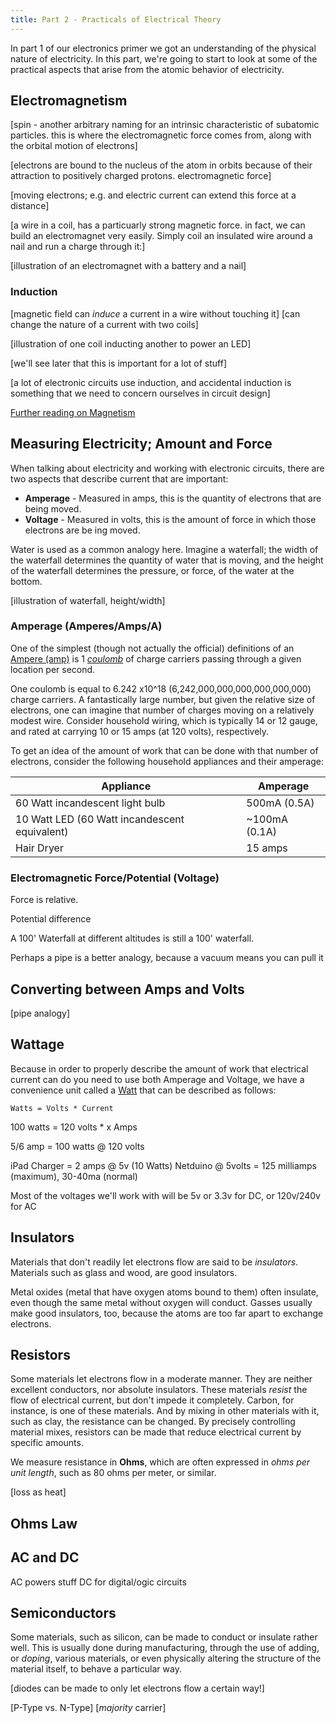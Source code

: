 ```yaml
---
title: Part 2 - Practicals of Electrical Theory
---
```


In part 1 of our electronics primer we got an understanding of the physical nature of electricity. In this part, we're going to start to look at some of the practical aspects that arise from the atomic behavior of electricity.

## Electromagnetism

<!--[field alignment comes from orbital motion AND spin of electrons]-->


[spin - another arbitrary naming for an intrinsic characteristic of subatomic particles. this is where the electromagnetic force comes from, along with the orbital motion of electrons]



[electrons are bound to the nucleus of the atom in orbits because of their attraction to positively charged protons. electromagnetic force]

[moving electrons; e.g. and electric current can extend this force at a distance]

[a wire in a coil, has a particuarly strong magnetic force. in fact, we can build an electromagnet very easily. Simply coil an insulated wire around a nail and run a charge through it:]

[illustration of an electromagnet with a battery and a nail]

### Induction

[magnetic field can _induce_ a current in a wire without touching it]
[can change the nature of a current with two coils]

[illustration of one coil inducting another to power an LED]

[we'll see later that this is important for a lot of stuff]

[a lot of electronic circuits use induction, and accidental induction is something that we need to concern ourselves in circuit design]

[Further reading on Magnetism](http://www.rpi.edu/dept/phys/ScIT/InformationStorage/faraday/magnetism_a.html)


## Measuring Electricity; Amount and Force

When talking about electricity and working with electronic circuits, there are two aspects that describe current that are important:

 * **Amperage** - Measured in amps, this is the quantity of electrons that are being moved.
 * **Voltage** - Measured in volts, this is the amount of force in which those electrons are be	ing moved.

Water is used as a common analogy here. Imagine a waterfall; the width of the waterfall determines the quantity of water that is moving, and the height of the waterfall determines the pressure, or force, of the water at the bottom.

[illustration of waterfall, height/width]

### Amperage (Amperes/Amps/A)

One of the simplest (though not actually the official) definitions of an [Ampere (amp)](https://en.wikipedia.org/wiki/Ampere) is 1 [_coulomb_](https://en.wikipedia.org/wiki/Coulomb) of charge carriers passing through a given location per second. 

One coulomb is equal to 6.242 x10^18 (6,242,000,000,000,000,000,000) charge carriers. A fantastically large number, but given the relative size of electrons, one can imagine that number of charges moving on a relatively modest wire. Consider household wiring, which is typically 14 or 12 gauge, and rated at carrying 10 or 15 amps (at 120 volts), respectively.

To get an idea of the amount of work that can be done with that number of electrons, consider the following household appliances and their amperage:

| Appliance                       | Amperage |
|---------------------------------|--------------|
| 60 Watt incandescent light bulb | 500mA (0.5A) |
| 10 Watt LED (60 Watt incandescent equivalent) | ~100mA (0.1A) |
| Hair Dryer | 15 amps |


### Electromagnetic Force/Potential (Voltage)

Force is relative. 

Potential difference

A 100' Waterfall at different altitudes is still a 100' waterfall.

Perhaps a pipe is a better analogy, because a vacuum means you can pull it

## Converting between Amps and Volts

[pipe analogy]


## Wattage

Because in order to properly describe the amount of work that electrical current can do you need to use both Amperage and Voltage, we have a convenience unit called a [Watt](https://en.wikipedia.org/wiki/Watt) that can be described as follows:

```
Watts = Volts * Current
```




100 watts = 120 volts * x Amps

5/6 amp = 100 watts @ 120 volts

iPad Charger = 2 amps @ 5v (10 Watts)
Netduino @ 5volts = 125 milliamps (maximum), 30-40ma (normal)



Most of the voltages we'll work with will be 5v or 3.3v for DC, or 120v/240v for AC







## Insulators

Materials that don't readily let electrons flow are said to be _insulators_. Materials such as glass and wood, are good insulators.

Metal oxides (metal that have oxygen atoms bound to them) often insulate, even though the same metal without oxygen will conduct. Gasses usually make good insulators, too, because the atoms are too far apart to exchange electrons.

## Resistors

Some materials let electrons flow in a moderate manner. They are neither excellent conductors, nor absolute insulators. These materials _resist_ the flow of electrical current, but don't impede it completely. Carbon, for instance, is one of these materials. And by mixing in other materials with it, such as clay, the resistance can be changed. By precisely controlling material mixes, resistors can be made that reduce electrical current by specific amounts.

We measure resistance in **Ohms**, which are often expressed in _ohms per unit length_, such as 80 ohms per meter, or similar.

[loss as heat]


## Ohms Law




## AC and DC

AC powers stuff
DC for digital/ogic circuits





## Semiconductors

Some materials, such as silicon, can be made to conduct or insulate rather well. This is usually done during manufacturing, through the use of adding, or _doping_, various materials, or even physically altering the structure of the material itself, to behave a particular way. 

[diodes can be made to only let electrons flow a certain way!]

[P-Type vs. N-Type]
[_majority_ carrier]

